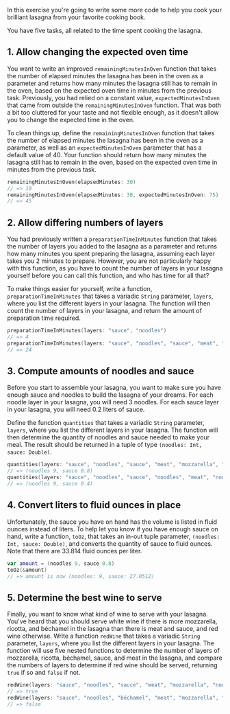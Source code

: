 In this exercise you're going to write some more code to help you cook your brilliant lasagna from your favorite cooking book.

You have five tasks, all related to the time spent cooking the lasagna.

## 1. Allow changing the expected oven time

You want to write an improved `remainingMinutesInOven` function that takes the number of elapsed minutes the lasagna has been in the oven as a parameter and returns how many minutes the lasagna still has to remain in the oven, based on the expected oven time in minutes from the previous task. Previously, you had relied on a constant value, `expectedMinutesInOven` that came from outside the `remainingMinutesInOven` function. That was both a bit too cluttered for your taste and not flexible enough, as it doesn't allow you to change the expected time in the oven.

To clean things up, define the `remainingMinutesInOven` function that takes the number of elapsed minutes the lasagna has been in the oven as a parameter, as well as an `expectedMinutesInOven` parameter that has a default value of 40. Your function should return how many minutes the lasagna still has to remain in the oven, based on the expected oven time in minutes from the previous task.

```swift
remainingMinutesInOven(elapsedMinutes: 30)
// => 10
remainingMinutesInOven(elapsedMinutes: 30, expectedMinutesInOven: 75)
// => 45
```

## 2. Allow differing numbers of layers

You had previously written a `preparationTimeInMinutes` function that takes the number of layers you added to the lasagna as a parameter and returns how many minutes you spent preparing the lasagna, assuming each layer takes you 2 minutes to prepare. However, you are not particularly happy with this function, as you have to count the number of layers in your lasagna yourself before you can call this function, and who has time for all that?

To make things easier for yourself, write a function, `preparationTimeInMinutes` that takes a variadic `String` parameter, `layers`, where you list the different layers in your lasagna. The function will then count the number of layers in your lasagna, and return the amount of preparation time required.

```swift
preparationTimeInMinutes(layers: "sauce", "noodles")
// => 4
preparationTimeInMinutes(layers: "sauce", "noodles", "sauce", "meat", "mozzarella", "noodles", "sauce", "eggplant", "béchamel", "noodles", "sauce", "mozzarella")
// => 24
```

## 3. Compute amounts of noodles and sauce

Before you start to assemble your lasagna, you want to make sure you have enough sauce and noodles to build the lasagna of your dreams. For each noodle layer in your lasagna, you will need 3 noodles. For each sauce layer in your lasagna, you will need 0.2 liters of sauce.

Define the function `quantities` that takes a variadic `String` parameter, `layers`, where you list the different layers in your lasagna. The function will then determine the quantity of noodles and sauce needed to make your meal. The result should be returned in a tuple of type `(noodles: Int, sauce: Double)`.

```swift
quantities(layers: "sauce", "noodles", "sauce", "meat", "mozzarella", "noodles", "sauce", "eggplant", "béchamel", "noodles", "sauce", "mozzarella")
// => (noodles 9, sauce 0.8)
quantities(layers: "sauce", "noodles", "sauce", "noodles", "meat", "noodles", "mozzarella")
// => (noodles 9, sauce 0.4)
```

## 4. Convert liters to fluid ounces in place

Unfortunately, the sauce you have on hand has the volume is listed in fluid ounces instead of liters. To help let you know if you have enough sauce on hand, write a function, `toOz`, that takes an in-out tuple parameter, `(noodles: Int, sauce: Double)`, and converts the quantity of sauce to fluid ounces. Note that there are 33.814 fluid ounces per liter.

```swift
var amount = (noodles 9, sauce 0.8)
toOz(&amount)
// => amount is now (noodles: 9, sauce: 27.0512)
```

## 5. Determine the best wine to serve

Finally, you want to know what kind of wine to serve with your lasagna. You've heard that you should serve white wine if there is more mozzarella, ricotta, and béchamel in the lasagna than there is meat and sauce, and red wine otherwise. Write a function `redWine` that takes a variadic `String` parameter, `layers`, where you list the different layers in your lasagna. The function will use five nested functions to determine the number of layers of mozzarella, ricotta, béchamel, sauce, and meat in the lasagna, and compare the numbers of layers to determine if red wine should be served, returning `true` if so and `false` if not.

```swift
redWine(layers: "sauce", "noodles", "sauce", "meat", "mozzarella", "noodles", "sauce", "eggplant", "béchamel", "noodles", "sauce", "mozzarella")
// => true
redWine(layers: "sauce", "noodles", "béchamel", "meat", "mozzarella", "noodles", "ricotta", "eggplant", "béchamel", "noodles", "sauce", "mozzarella")
// => false
```
